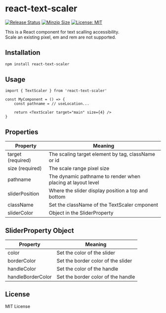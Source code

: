 # react-text-scaler

[![Release Status](https://img.shields.io/github/release/su-pull/react-text-scaler.svg)](https://github.com/su-pull/react-text-scaler/releases/latest)
[![Minzip Size](https://img.shields.io/bundlephobia/minzip/react-text-scaler)](https://bundlephobia.com/package/react-text-scaler)
[![License: MIT](https://img.shields.io/badge/License-MIT-blue.svg)](https://opensource.org/licenses/MIT)

This is a React component for text scalling accessibility.  
Scale an existing pixel, em and rem are not supported.

## Installation

```sh
npm install react-text-scaler
```

## Usage

```tsx
import { TextScaler } from 'react-text-scaler'

const MyComponent = () => {
    const pathname = // useLocation...

    return <TextScaler target="main" size={4} />
}
```

## Properties

| Property          | Meaning                                                     |
| ----------------- | ----------------------------------------------------------- |
| target (required) | The scaling target element by tag, className or id          |
| size (required)   | The scale range pixel size                                  |
| pathname          | The dynamic pathname to render when placing at layout level |
| sliderPosition    | Where the slider display position a top and bottom          |
| className         | Set the className of the TextScaler cmponent                |
| sliderColor       | Object in the SliderProperty                                |

## SliderProperty Object

| Property          | Meaning                            |
| ----------------- | ---------------------------------- |
| color             | Set the color of the slider        |
| borderColor       | Set the border color of the slider |
| handleColor       | Set the color of the handle        |
| handleBorderColor | Set the border color of the handle |

## License

MIT License
